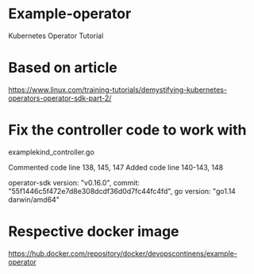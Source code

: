 # Example-operator
Kubernetes Operator Tutorial


# Based on article

https://www.linux.com/training-tutorials/demystifying-kubernetes-operators-operator-sdk-part-2/

# Fix the controller code to work with

examplekind_controller.go

Commented code line 138, 145, 147
Added code line 140-143, 148



operator-sdk version: "v0.16.0", commit: "55f1446c5f472e7d8e308dcdf36d0d7fc44fc4fd", go version: "go1.14 darwin/amd64"


# Respective docker image 

https://hub.docker.com/repository/docker/devopscontinens/example-operator
